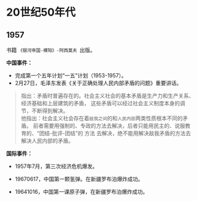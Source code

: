 # 20世纪50年代

## 1957

书籍 `《银河帝国-裸阳》-阿西莫夫 `出版。

**中国事件：**

- 完成第一个五年计划“一五”计划（1953-1957）。
- 2月27日，毛泽东发表《关于正确处理人民内部矛盾的问题》重要讲话。

> 指出：矛盾时普遍存在的。社会主义社会的基本矛盾是生产力和生产关系、经济基础和上层建筑的矛盾，
> 这些矛盾可以经过社会主义制度本身的调节，不断得到解决。\
> 他指出：社会主义社会存在着`敌我之间`的和`人民内部`两类性质根本不同的矛盾。
> 前者需要用强制的、专政的方法去解决，后者只能用民主的、说服教育的、“团结-批评-团结”的
> 方法 去解决，绝不能用解决敌我矛盾的方法去解决人民内部的矛盾。


**国际事件：**

- 1957年7月，第三次经济危机爆发。

- 19670617，中国第一颗氢弹。在新疆罗布泊爆炸成功。
- 19641016，中国第一课原子弹，在新疆罗布泊爆炸成功。